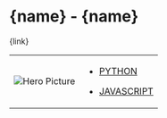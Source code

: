 # {name}  - {name} 

{link}
<table>
<tr>
<td>

![Hero Picture](hero.png?raw=true "Hero Picture")

</td>
<td>
<ul>
<li>

[PYTHON]({link}.py)

</li>
<li>

[JAVASCRIPT]({link}.js)

</li>
</td>
</tr>
<table>